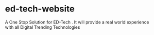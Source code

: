 # ed-tech-website
A One Stop Solution for ED-Tech . It will provide a real world experience with all Digital Trending Technologies
